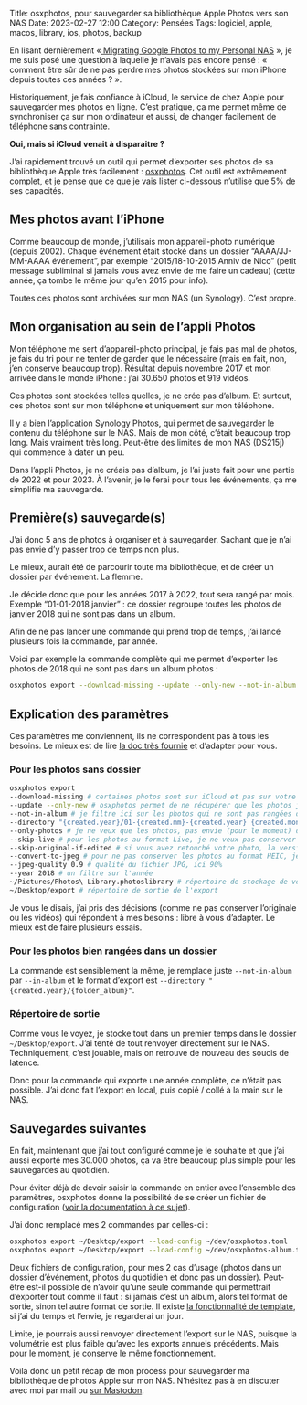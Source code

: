 Title: osxphotos, pour sauvegarder sa bibliothèque Apple Photos vers son NAS 
Date: 2023-02-27 12:00
Category: Pensées
Tags: logiciel, apple, macos, library, ios, photos, backup

En lisant dernièrement «[ Migrating Google Photos to my Personal NAS](https://danb.me/blog/posts/migrating-google-photos/) », je me suis posé une question à laquelle je n’avais pas encore pensé : « comment être sûr de ne pas perdre mes photos stockées sur mon iPhone depuis toutes ces années ? ». 

Historiquement, je fais confiance à iCloud, le service de chez Apple pour sauvegarder mes photos en ligne. C’est pratique, ça me permet même de synchroniser ça sur mon ordinateur et aussi, de changer facilement de téléphone sans contrainte. 

**Oui, mais si iCloud venait à disparaitre ?** 

J’ai rapidement trouvé un outil qui permet d’exporter ses photos de sa bibliothèque Apple très facilement : [osxphotos](https://github.com/RhetTbull/osxphotos). Cet outil est extrêmement complet, et je pense que ce que je vais lister ci-dessous n’utilise que 5% de ses capacités. 

## Mes photos avant l’iPhone 

Comme beaucoup de monde, j’utilisais mon appareil-photo numérique (depuis 2002). Chaque événement était stocké dans un dossier “AAAA/JJ-MM-AAAA événement”, par exemple “2015/18-10-2015 Anniv de Nico” (petit message subliminal si jamais vous avez envie de me faire un cadeau) (cette année, ça tombe le même jour qu’en 2015 pour info). 

Toutes ces photos sont archivées sur mon NAS (un Synology). C’est propre. 

## Mon organisation au sein de l’appli Photos 

Mon téléphone me sert d’appareil-photo principal, je fais pas mal de photos, je fais du tri pour ne tenter de garder que le nécessaire (mais en fait, non, j’en conserve beaucoup trop). 
Résultat depuis novembre 2017 et mon arrivée dans le monde iPhone : j’ai 30.650 photos et 919 vidéos. 

Ces photos sont stockées telles quelles, je ne crée pas d’album. Et surtout, ces photos sont sur mon téléphone et uniquement sur mon téléphone. 

Il y a bien l’application Synology Photos, qui permet de sauvegarder le contenu du téléphone sur le NAS. Mais de mon côté, c’était beaucoup trop long. Mais vraiment très long. Peut-être des limites de mon NAS (DS215j) qui commence à dater un peu. 

Dans l’appli Photos, je ne créais pas d’album, je l’ai juste fait pour une partie de 2022 et pour 2023. À l’avenir, je le ferai pour tous les événements, ça me simplifie ma sauvegarde. 

## Première(s) sauvegarde(s)

J’ai donc 5 ans de photos à organiser et à sauvegarder. Sachant que je n’ai pas envie d’y passer trop de temps non plus. 

Le mieux, aurait été de parcourir toute ma bibliothèque, et de créer un dossier par événement. La flemme. 

Je décide donc que pour les années 2017 à 2022, tout sera rangé par mois. Exemple “01-01-2018 janvier” : ce dossier regroupe toutes les photos de janvier 2018 qui ne sont pas dans un album. 

Afin de ne pas lancer une commande qui prend trop de temps, j’ai lancé plusieurs fois la commande, par année. 

Voici par exemple la commande complète qui me permet d’exporter les photos de 2018 qui ne sont pas dans un album photos : 

```bash
osxphotos export --download-missing --update --only-new --not-in-album --directory "{created.year}/01-{created.mm}-{created.year} {created.month}" --only-photos --skip-live --skip-original-if-edited --convert-to-jpeg --jpeg-quality 0.9 --year 2018 ~/Pictures/Photos\ Library.photoslibrary ~/Desktop/export
```

## Explication des paramètres 

Ces paramètres me conviennent, ils ne correspondent pas à tous les besoins. Le mieux est de lire [la doc très fournie](https://github.com/RhetTbull/osxphotos#command-line-reference-export) et d’adapter pour vous.  

### Pour les photos sans dossier 

```bash
osxphotos export 
--download-missing # certaines photos sont sur iCloud et pas sur votre ordinateur, il faut forcer le téléchargement 
--update --only-new # osxphotos permet de ne récupérer que les photos jamais exportées (pratique pour faire un backup régulier sans devoir tout générer)
--not-in-album # je filtre ici sur les photos qui ne sont pas rangées dans un album
--directory "{created.year}/01-{created.mm}-{created.year} {created.month}" # format de la structure de sortie, exemple 01-01-2018 janvier
--only-photos # je ne veux que les photos, pas envie (pour le moment) de sauvegarder les vidéos
--skip-live # pour les photos au format Live, je ne veux pas conserver la copie "vidéo" de cette photo
--skip-original-if-edited # si vous avez retouché votre photo, la version originale est conservée, je décide de ne pas la conserver
--convert-to-jpeg # pour ne pas conserver les photos au format HEIC, je les convertis en JPG
--jpeg-quality 0.9 # qualité du fichier JPG, ici 90%
--year 2018 # un filtre sur l'année
~/Pictures/Photos\ Library.photoslibrary # répertoire de stockage de votre bibliothèque sur votre ordinateur
~/Desktop/export # répertoire de sortie de l'export 
```

Je vous le disais, j’ai pris des décisions (comme ne pas conserver l’originale ou les vidéos) qui répondent à mes besoins : libre à vous d’adapter. Le mieux est de faire plusieurs essais. 

### Pour les photos bien rangées dans un dossier 

La commande est sensiblement la même, je remplace juste `--not-in-album` par `--in-album` et le format d’export est `--directory "{created.year}/{folder_album}"`. 

### Répertoire de sortie 

Comme vous le voyez, je stocke tout dans un premier temps dans le dossier `~/Desktop/export`. J’ai tenté de tout renvoyer directement sur le NAS. Techniquement, c’est jouable, mais on retrouve de nouveau des soucis de latence. 

Donc pour la commande qui exporte une année complète, ce n’était pas possible. J’ai donc fait l’export en local, puis copié / collé à la main sur le NAS. 

## Sauvegardes suivantes

En fait, maintenant que j’ai tout configuré comme je le souhaite et que j’ai aussi exporté mes 30.000 photos, ça va être beaucoup plus simple pour les sauvegardes au quotidien. 

Pour éviter déjà de devoir saisir la commande en entier avec l’ensemble des paramètres, osxphotos donne la possibilité de se créer un fichier de configuration ([voir la documentation à ce sujet](https://github.com/RhetTbull/osxphotos#saving-and-loading-options)).

J’ai donc remplacé mes 2 commandes par celles-ci : 

```bash
osxphotos export ~/Desktop/export --load-config ~/dev/osxphotos.toml
osxphotos export ~/Desktop/export --load-config ~/dev/osxphotos-album.toml
```

Deux fichiers de configuration, pour mes 2 cas d’usage (photos dans un dossier d’événement, photos du quotidien et donc pas un dossier). Peut-être est-il possible de n’avoir qu’une seule commande qui permettrait d’exporter tout comme il faut : si jamais c’est un album, alors tel format de sortie, sinon tel autre format de sortie. Il existe [la fonctionnalité de template](https://github.com/RhetTbull/osxphotos#template-system), si j’ai du temps et l’envie, je regarderai un jour. 

Limite, je pourrais aussi renvoyer directement l’export sur le NAS, puisque la volumétrie est plus faible qu’avec les exports annuels précédents. Mais pour le moment, je conserve le même fonctionnement. 

Voila donc un petit récap de mon process pour sauvegarder ma bibliothèque de photos Apple sur mon NAS. N’hésitez pas à en discuter avec moi par mail ou [sur Mastodon](https://piaille.fr/@nicosomb). 